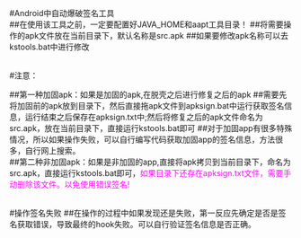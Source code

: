 #Android中自动爆破签名工具
<br>
##在使用该工具之前，一定要配置好JAVA_HOME和aapt工具目录！
##将需要操作的apk文件放在当前目录下，默认名称是src.apk
##如果要修改apk名称可以去kstools.bat中进行修改

<br>
#注意：

##第一种加固apk：如果是加固的apk,在脱壳之后进行修复之后的apk
##需要先将加固前的apk放到目录下，然后直接拖apk文件到apksign.bat中运行获取签名信息，运行结束之后保存在apksign.txt中;然后将修复之后的apk文件命名为src.apk，放在当前目录下，直接运行kstools.bat即可
##对于加固app有很多特殊情况，所以如果操作失败，可以自行编写代码获取加固app的签名信息，方法很多，自行网上搜索。
<br>
##第二种非加固apk：如果是非加固的app,直接将apk拷贝到当前目录下，命名为src.apk，直接运行kstools.bat即可，<font color='#FF00FF'>如果目录下还存在apksign.txt文件，需要手动删除该文件。以免使用错误签名!</font>

<br>
#操作签名失败
##在操作的过程中如果发现还是失败，第一反应先确定是否是签名获取错误，导致最终的hook失败。可以自行验证签名信息是否正确。

